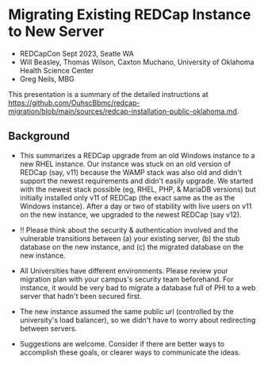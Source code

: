 Migrating Existing REDCap Instance to New Server
=====================

* REDCapCon Sept 2023, Seatle WA
* Will Beasley, Thomas Wilson, Caxton Muchano, University of Oklahoma Health Science Center
* Greg Neils, MBG

This presentation is a summary of the detailed instructions at
<https://github.com/OuhscBbmc/redcap-migration/blob/main/sources/redcap-installation-public-oklahoma.md>.

Background
-------------------

* This summarizes a REDCap upgrade from an old Windows instance to a new RHEL instance.
  Our instance was stuck on an old version of REDCap (say, v11)
  because the WAMP stack was also old and didn't support the newest requirements and didn't easily upgrade.
  We started with the newest stack possible (eg, RHEL, PHP, & MariaDB versions)
  but initially installed only v11 of REDCap (the exact same as the as the Windows instance).
  After a day or two of stability with live users on v11 on the new instance, we upgraded to the newest REDCap (say v12).

* !! Please think about the security & authentication involved and the vulnerable transitions between
  (a) your existing server,
  (b) the stub database on the new instance, and
  (c) the migrated database on the new instance.

* All Universities have different environments.
  Please review your migration plan with your campus's security team beforehand.
  For instance,
  it would be very bad to migrate a database full of PHI to a web server that hadn't been secured first.

* The new instance assumed the same public url
  (controlled by the university's load balancer),
  so we didn't have to worry about redirecting between servers.

* Suggestions are welcome.
  Consider if there are better ways to accomplish these goals,
  or clearer ways to communicate the ideas.
